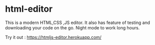 # html-editor

This is a modern HTML,CSS ,JS editor.
It also has feature of testing and downloading your code on the go.
Night mode to work long hours.

Try it out : https://htmljs-editor.herokuapp.com/ 
